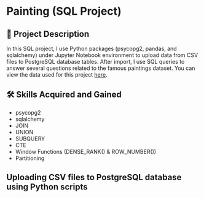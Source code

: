 <h1>Painting (SQL Project)</h1>

<h2>📝 Project Description</h2>

In this SQL project, I use Python packages (psycopg2, pandas, and sqlalchemy) under Jupyter Notebook environment to upload data from CSV files to PostgreSQL database tables. After import, I use SQL queries to answer several questions related to the famous paintings dataset. You can view the data used for this project [here](https://www.kaggle.com/datasets/mexwell/famous-paintings).

<h2>🛠 Skills Acquired and Gained</h2>

- psycopg2 
- sqlalchemy
- JOIN
- UNION
- SUBQUERY
- CTE
- Window Functions (DENSE_RANK() & ROW_NUMBER())
- Partitioning

<h2>Uploading CSV files to PostgreSQL database using Python scripts</h2>

